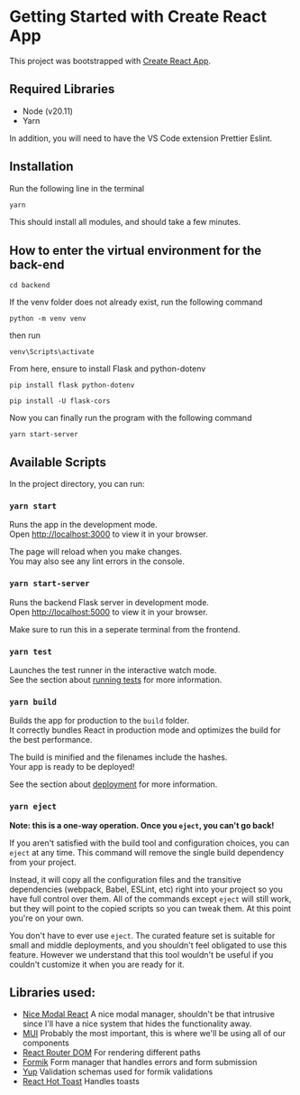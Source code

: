 # Getting Started with Create React App

This project was bootstrapped with [Create React App](https://github.com/facebook/create-react-app).

## Required Libraries

- Node (v20.11)
- Yarn

In addition, you will need to have the VS Code extension Prettier Eslint.

## Installation

Run the following line in the terminal

```bash
yarn
```

This should install all modules, and should take a few minutes.

## How to enter the virtual environment for the back-end

```
cd backend
```

If the venv folder does not already exist, run the following command

```
python -m venv venv
```

then run

```
venv\Scripts\activate
```

From here, ensure to install Flask and python-dotenv

```
pip install flask python-dotenv
```

```
pip install -U flask-cors
```

Now you can finally run the program with the following command

```
yarn start-server
```

## Available Scripts

In the project directory, you can run:

### `yarn start`

Runs the app in the development mode.\
Open [http://localhost:3000](http://localhost:3000) to view it in your browser.

The page will reload when you make changes.\
You may also see any lint errors in the console.

### `yarn start-server`

Runs the backend Flask server in development mode.\
Open [http://localhost:5000](http://localhost:5000) to view it in your browser.

Make sure to run this in a seperate terminal from the frontend.

### `yarn test`

Launches the test runner in the interactive watch mode.\
See the section about [running tests](https://facebook.github.io/create-react-app/docs/running-tests) for more information.

### `yarn build`

Builds the app for production to the `build` folder.\
It correctly bundles React in production mode and optimizes the build for the best performance.

The build is minified and the filenames include the hashes.\
Your app is ready to be deployed!

See the section about [deployment](https://facebook.github.io/create-react-app/docs/deployment) for more information.

### `yarn eject`

**Note: this is a one-way operation. Once you `eject`, you can't go back!**

If you aren't satisfied with the build tool and configuration choices, you can `eject` at any time. This command will remove the single build dependency from your project.

Instead, it will copy all the configuration files and the transitive dependencies (webpack, Babel, ESLint, etc) right into your project so you have full control over them. All of the commands except `eject` will still work, but they will point to the copied scripts so you can tweak them. At this point you're on your own.

You don't have to ever use `eject`. The curated feature set is suitable for small and middle deployments, and you shouldn't feel obligated to use this feature. However we understand that this tool wouldn't be useful if you couldn't customize it when you are ready for it.

## Libraries used:

- [Nice Modal React](https://github.com/eBay/nice-modal-react)
  A nice modal manager, shouldn't be that intrusive since I'll have a nice system that hides the functionality away.
- [MUI](https://mui.com/material-ui/getting-started/)
  Probably the most important, this is where we'll be using all of our components
- [React Router DOM](https://reactrouter.com/en/main)
  For rendering different paths
- [Formik](https://formik.org/docs/overview)
  Form manager that handles errors and form submission
- [Yup](https://github.com/jquense/yup?tab=readme-ov-file#yup)
  Validation schemas used for formik validations
- [React Hot Toast](https://react-hot-toast.com/docs/toaster)
  Handles toasts
